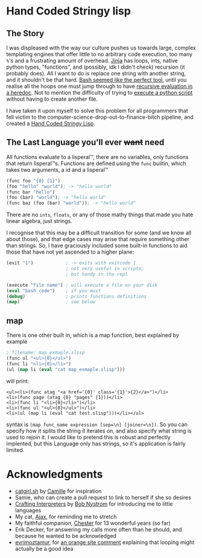 # Hand Coded Stringy lisp


## The Story

I was displeased with the way our culture pushes us towards large, complex templating engines that offer little to no arbitrary code execution, too many `%`'s and a frustrating amount of overhead. [Jinja](https://jinja.palletsprojects.com/en/3.1.x/) has loops, ints, native python types, "functions", and (possibly, idk I didn't check) recursion (it probably does). All I want to do is replace one string with another string, and it shouldn't be that hard. [Bash seemed like the perfect tool](https://github.com/0x3444ac53/Not-Important), until you realise all the hoops one must jump through to have [recursive evaluation in a heredoc](https://github.com/0x3444ac53/Not-Important/blob/master/src/articles.html.sh#L21). Not to mention the difficulty of trying to [execute a python script](https://github.com/0x3444ac53/Not-Important/blob/master/main#L22) without having to create another file. 

I have taken it upon myself to solve this problem for all programmers that fell victim to the computer-science-drop-out-to-finance-bitch pipeline, and created a [Hand Coded Stringy Lisp](https://github.com/0x3444ac53/HCSL). 

## The Last Language you'll ever ~~want~~ need

All functions evaluate to a lisperal™, there are no variables, only functions that return lisperal™s. Functions are defined using the `func` builtin, which takes two arguments, a id and a lisperal™

```lisp
(func foo "{0} {1}")
(foo "hello" "world"); -> "hello world"
(func bar "hello")
(foo (bar) "world"); -> "hello world"
(func baz (foo (bar) "world")); -> "hello world"
```

There are no `ints`, `floats`, or any of those mathy things that made you hate linear algebra, just strings. 

I recognise that this may be a difficult transition for some (and we know all about those),  and that edge cases may arise that require something other than strings. So, I have graciously included some built-in functions to aid those that have not yet ascended to a higher plane:

```lisp
(exit "1")            ; -> exits with exitcode 1
                      ; not very useful in scripts, 
                      ; but handy in the repl

(execute "file name") ; will execute a file on your disk
(eval "bash_code")    ; if you must
(debug)               ; prints functions definitions
(map)                 ; see below
```

## map
There is one other built in, which is a map function, best explained by example
```lisp
; filename: map_exmaple.slisp
(func ul "<ul>{0}</ul>")
(func li "<li>{0}</li>")
(ul (map li (eval "cat map_exmaple.slisp")))
```
will print:
```
<ul><li>(func atag "<a href='{0}' class='{1}'>{2}</a>")</li>
<li>(func page (atag {0} "pages" {1}))</li>
<li>(func li "<li>{0}</li>")</li>
<li>(func ul "<ul>{0}</ul>")</li>
<li>(ul (map li (eval "cat test.slisp")))</li></ul>
```
syntax is `(map func_name expression [sep=\n] [joiner=\n])`. So you can specify how it splits the string it iterates on, and also specify what string is used to rejoin it. I would like to pretend this is robust and perfectly implented, but this Language only has strings, so it's application is fairly limited. 


# Acknowledgments

- [catgirl.sh](https://catgirl.sh) by [Camille](https://github.com/turquoise-hexagon) for inspiration
- Samie, who can create a pull request to link to herself if she so desires
- [Crafting Interpreters](https://craftinginterpreters.com/) by [Bob Nystrom](https://github.com/munificent) for introducing me to little languages
- My cat, [Ajax](https://www.instagram.com/p/CvT5ztQgaPs/), for reminding me to stretch
- My faithful companion, [Chester](https://www.instagram.com/p/CusjwW4AKO6/) for 13 wonderful years (so far)
- Erik Decker, for answering my calls more often than he should, and because he wanted to be acknowledged
- [evrimoztamur](https://news.ycombinator.com/user?id=evrimoztamur), for [an orange site comment](https://news.ycombinator.com/item?id=37223889) explaining that looping might actually be a good idea
